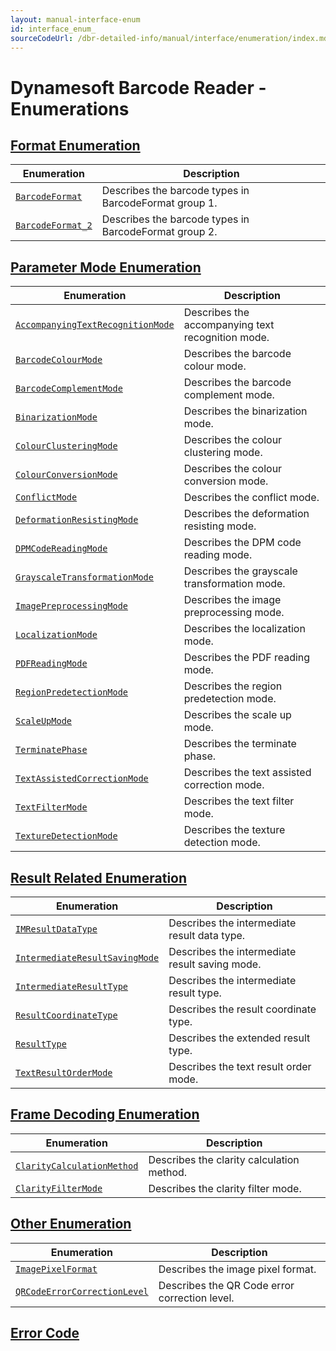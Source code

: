 ```yaml
---
layout: manual-interface-enum
id: interface_enum_
sourceCodeUrl: /dbr-detailed-info/manual/interface/enumeration/index.md
---
```


# Dynamesoft Barcode Reader - Enumerations

## [Format Enumeration](format-enum.md)

  | Enumeration | Description |
  |-------------|-------------|
  | [`BarcodeFormat`](format-enum.md#barcodeformat) | Describes the barcode types in BarcodeFormat group 1. |
  | [`BarcodeFormat_2`](format-enum.md#barcodeformat_2) | Describes the barcode types in BarcodeFormat group 2. |

## [Parameter Mode Enumeration](parameter-mode-enum.md)

  | Enumeration | Description |
  |-------------|-------------|
  | [`AccompanyingTextRecognitionMode`](parameter-mode-enum.md#accompanyingtextrecognitionmode) | Describes the accompanying text recognition mode. |
  | [`BarcodeColourMode`](parameter-mode-enum.md#barcodecolourmode) | Describes the barcode colour mode. |
  | [`BarcodeComplementMode`](parameter-mode-enum.md#barcodecomplementmode) | Describes the barcode complement mode. |
  | [`BinarizationMode`](parameter-mode-enum.md#binarizationmode) | Describes the binarization mode. |
  | [`ColourClusteringMode`](parameter-mode-enum.md#colourclusteringmode) | Describes the colour clustering mode. |
  | [`ColourConversionMode`](parameter-mode-enum.md#colourconversionmode) | Describes the colour conversion mode. |
  | [`ConflictMode`](parameter-mode-enum.md#conflictmode) | Describes the conflict mode. |
  | [`DeformationResistingMode`](parameter-mode-enum.md#deformationresistingmode) | Describes the deformation resisting mode. |
  | [`DPMCodeReadingMode`](parameter-mode-enum.md#dpmcodereadingmode) | Describes the DPM code reading mode. |
  | [`GrayscaleTransformationMode`](parameter-mode-enum.md#grayscaletransformationmode) | Describes the grayscale transformation mode. |
  | [`ImagePreprocessingMode`](parameter-mode-enum.md#imagepreprocessingmode) | Describes the image preprocessing mode. |
  | [`LocalizationMode`](parameter-mode-enum.md#localizationmode) | Describes the localization mode. | 
  | [`PDFReadingMode`](parameter-mode-enum.md#pdfreadingmode) | Describes the PDF reading mode. |
  | [`RegionPredetectionMode`](parameter-mode-enum.md#regionpredetectionmode) | Describes the region predetection mode. |
  | [`ScaleUpMode`](parameter-mode-enum.md#scaleupmode) | Describes the scale up mode. |
  | [`TerminatePhase`](parameter-mode-enum.md#terminatephase) | Describes the terminate phase. |
  | [`TextAssistedCorrectionMode`](parameter-mode-enum.md#textassistedcorrectionmode) | Describes the text assisted correction mode. |
  | [`TextFilterMode`](parameter-mode-enum.md#textfiltermode) | Describes the text filter mode. |
  | [`TextureDetectionMode`](parameter-mode-enum.md#texturedetectionmode) | Describes the texture detection mode. | 

## [Result Related Enumeration](result-enum.md)

  | Enumeration | Description |
  |-------------|-------------|
  | [`IMResultDataType`](result-enum.md#imresultdatatype) | Describes the intermediate result data type. |
  | [`IntermediateResultSavingMode`](result-enum.md#intermediateresultsavingmode) | Describes the intermediate result saving mode. |
  | [`IntermediateResultType`](result-enum.md#intermediateresulttype) | Describes the intermediate result type. |
  | [`ResultCoordinateType`](result-enum.md#resultcoordinatetype) | Describes the result coordinate type. |
  | [`ResultType`](result-enum.md#resulttype) | Describes the extended result type. |
  | [`TextResultOrderMode`](result-enum.md#textresultordermode) | Describes the text result order mode. |

## [Frame Decoding Enumeration](frame-decoding-enum.md)

  | Enumeration | Description |
  |-------------|-------------|
  | [`ClarityCalculationMethod`](frame-decoding-enum.md#claritycalculationmethod) | Describes the clarity calculation method. |
  | [`ClarityFilterMode`](frame-decoding-enum.md#clarityfiltermode) | Describes the clarity filter mode. |
  
## [Other Enumeration](other-enum.md)

  | Enumeration | Description |
  |-------------|-------------|
  | [`ImagePixelFormat`](#imagepixelformat) | Describes the image pixel format. |
  | [`QRCodeErrorCorrectionLevel`](#qrcodeerrorcorrectionlevel) | Describes the QR Code error correction level. |

## [Error Code](error-code/index.md)
  

